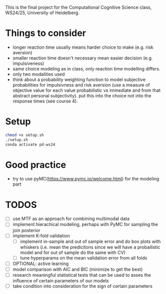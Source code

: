 This is the final project for the Computational Cognitive Science class, WS24/25, University of Heidelberg.

# Things to consider

- longer reaction time usually means harder choice to make (e.g. risk aversion)
- smaller reaction time doesn't necessary mean easier decision (e.g. impulsiveness)
- same choice modeling as in class, only reaction time modelling differs.
- only two modalities used
- think about a probability weighting function to model subjective probabilities for impulsivness and risk aversion (use a measure of objective value for each value probabilistic vs immediate and from that abstract personal subjectivity). put this into the choice not into the response times (see course 4).

# Setup

```bash
chmod +x setup.sh
./setup.sh
conda activate pd-ws24
```

# Good practice

- try to use pyMC(https://www.pymc.io/welcome.html) for the modeling part

# TODOS

- [ ] use MTF as an approach for combining multimodal data
- [ ] implement hierachical modeling, perhaps with PyMC for sampling the join posterior
- [ ] implement K-fold validation
    - [ ] implement in-sample and out of sample error and do box plots with whiskers (i.e. mean the predicitons since we will have a probailistic model and for out of sample do the same with CV)
    - [ ] tune hyperparams on the mean validation error from all folds
- [ ] OPTIONAL: active learning
- [ ] model comparison with AIC and BIC (minimize to get the best)
- [ ] research meaningful statistical tests that can be used to asses the influence of certain parameters of our models
- [ ] take condition into consideration for the sign of certain parameters